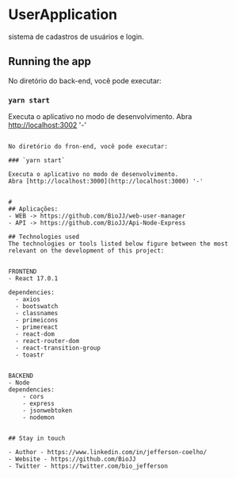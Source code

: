 # UserApplication
sistema de cadastros de usuários e login.


## Running the app

No diretório do back-end, você pode executar:

### `yarn start`

Executa o aplicativo no modo de desenvolvimento.
Abra [http://localhost:3002](http://localhost:3002) '-'


```

No diretório do fron-end, você pode executar:

### `yarn start`

Executa o aplicativo no modo de desenvolvimento.
Abra [http://localhost:3000](http://localhost:3000) '-'


#
## Aplicações:
- WEB -> https://github.com/BioJJ/web-user-manager
- API -> https://github.com/BioJJ/Api-Node-Express

## Technologies used
The technologies or tools listed below figure between the most relevant on the development of this project:


FRONTEND
- React 17.0.1

dependencies:
  - axios
  - bootswatch
  - classnames
  - primeicons
  - primereact
  - react-dom
  - react-router-dom
  - react-transition-group
  - toastr


BACKEND
- Node
dependencies: 
    - cors
    - express
    - jsonwebtoken
    - nodemon
  

## Stay in touch

- Author - https://www.linkedin.com/in/jefferson-coelho/
- Website - https://github.com/BioJJ
- Twitter - https://twitter.com/bio_jefferson

 

